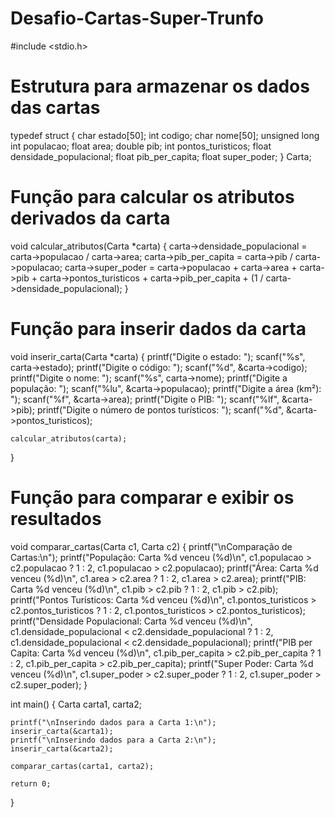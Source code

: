 # Desafio-Cartas-Super-Trunfo

#include <stdio.h>

# Estrutura para armazenar os dados das cartas
typedef struct {
    char estado[50];
    int codigo;
    char nome[50];
    unsigned long int populacao;
    float area;
    double pib;
    int pontos_turisticos;
    float densidade_populacional;
    float pib_per_capita;
    float super_poder;
} Carta;

# Função para calcular os atributos derivados da carta
void calcular_atributos(Carta *carta) {
    carta->densidade_populacional = carta->populacao / carta->area;
    carta->pib_per_capita = carta->pib / carta->populacao;
    carta->super_poder = carta->populacao + carta->area + carta->pib + carta->pontos_turisticos +
                         carta->pib_per_capita + (1 / carta->densidade_populacional);
}

# Função para inserir dados da carta
void inserir_carta(Carta *carta) {
    printf("Digite o estado: ");
    scanf("%s", carta->estado);
    printf("Digite o código: ");
    scanf("%d", &carta->codigo);
    printf("Digite o nome: ");
    scanf("%s", carta->nome);
    printf("Digite a população: ");
    scanf("%lu", &carta->populacao);
    printf("Digite a área (km²): ");
    scanf("%f", &carta->area);
    printf("Digite o PIB: ");
    scanf("%lf", &carta->pib);
    printf("Digite o número de pontos turísticos: ");
    scanf("%d", &carta->pontos_turisticos);
    
    calcular_atributos(carta);
}

# Função para comparar e exibir os resultados
void comparar_cartas(Carta c1, Carta c2) {
    printf("\nComparação de Cartas:\n");
    printf("População: Carta %d venceu (%d)\n", c1.populacao > c2.populacao ? 1 : 2, c1.populacao > c2.populacao);
    printf("Área: Carta %d venceu (%d)\n", c1.area > c2.area ? 1 : 2, c1.area > c2.area);
    printf("PIB: Carta %d venceu (%d)\n", c1.pib > c2.pib ? 1 : 2, c1.pib > c2.pib);
    printf("Pontos Turísticos: Carta %d venceu (%d)\n", c1.pontos_turisticos > c2.pontos_turisticos ? 1 : 2, c1.pontos_turisticos > c2.pontos_turisticos);
    printf("Densidade Populacional: Carta %d venceu (%d)\n", c1.densidade_populacional < c2.densidade_populacional ? 1 : 2, c1.densidade_populacional < c2.densidade_populacional);
    printf("PIB per Capita: Carta %d venceu (%d)\n", c1.pib_per_capita > c2.pib_per_capita ? 1 : 2, c1.pib_per_capita > c2.pib_per_capita);
    printf("Super Poder: Carta %d venceu (%d)\n", c1.super_poder > c2.super_poder ? 1 : 2, c1.super_poder > c2.super_poder);
}

int main() {
    Carta carta1, carta2;
    
    printf("\nInserindo dados para a Carta 1:\n");
    inserir_carta(&carta1);
    printf("\nInserindo dados para a Carta 2:\n");
    inserir_carta(&carta2);
    
    comparar_cartas(carta1, carta2);
    
    return 0;
}